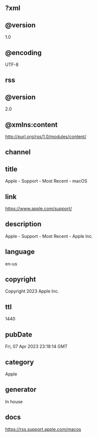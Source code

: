 ## ?xml
## @version
1.0
## @encoding
UTF-8
## rss
## @version
2.0
## @xmlns:content
http://purl.org/rss/1.0/modules/content/
## channel
## title
Apple - Support - Most Recent  - macOS
## link
https://www.apple.com/support/
## description
Apple - Support - Most Recent - Apple Inc.
## language
en-us
## copyright
Copyright 2023 Apple Inc.
## ttl
1440
## pubDate
Fri, 07 Apr 2023 23:18:14 GMT
## category
Apple
## generator
In house
## docs
https://rss.support.apple.com/macos
